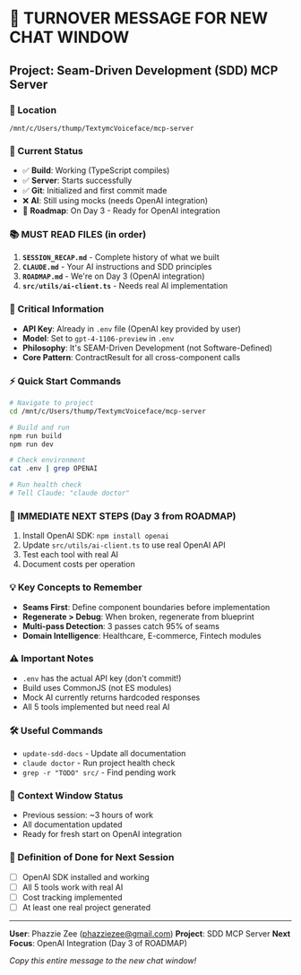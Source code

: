 # 🚀 TURNOVER MESSAGE FOR NEW CHAT WINDOW

## Project: Seam-Driven Development (SDD) MCP Server

### 📍 Location
```
/mnt/c/Users/thump/TextymcVoiceface/mcp-server
```

### 🎯 Current Status
- ✅ **Build**: Working (TypeScript compiles)
- ✅ **Server**: Starts successfully
- ✅ **Git**: Initialized and first commit made
- ❌ **AI**: Still using mocks (needs OpenAI integration)
- 📅 **Roadmap**: On Day 3 - Ready for OpenAI integration

### 📚 MUST READ FILES (in order)
1. **`SESSION_RECAP.md`** - Complete history of what we built
2. **`CLAUDE.md`** - Your AI instructions and SDD principles
3. **`ROADMAP.md`** - We're on Day 3 (OpenAI integration)
4. **`src/utils/ai-client.ts`** - Needs real AI implementation

### 🔑 Critical Information
- **API Key**: Already in `.env` file (OpenAI key provided by user)
- **Model**: Set to `gpt-4-1106-preview` in `.env`
- **Philosophy**: It's SEAM-Driven Development (not Software-Defined)
- **Core Pattern**: ContractResult<T> for all cross-component calls

### ⚡ Quick Start Commands
```bash
# Navigate to project
cd /mnt/c/Users/thump/TextymcVoiceface/mcp-server

# Build and run
npm run build
npm run dev

# Check environment
cat .env | grep OPENAI

# Run health check
# Tell Claude: "claude doctor"
```

### 🎯 IMMEDIATE NEXT STEPS (Day 3 from ROADMAP)
1. Install OpenAI SDK: `npm install openai`
2. Update `src/utils/ai-client.ts` to use real OpenAI API
3. Test each tool with real AI
4. Document costs per operation

### 💡 Key Concepts to Remember
- **Seams First**: Define component boundaries before implementation
- **Regenerate > Debug**: When broken, regenerate from blueprint
- **Multi-pass Detection**: 3 passes catch 95% of seams
- **Domain Intelligence**: Healthcare, E-commerce, Fintech modules

### ⚠️ Important Notes
- `.env` has the actual API key (don't commit!)
- Build uses CommonJS (not ES modules)
- Mock AI currently returns hardcoded responses
- All 5 tools implemented but need real AI

### 🛠️ Useful Commands
- `update-sdd-docs` - Update all documentation
- `claude doctor` - Run project health check
- `grep -r "TODO" src/` - Find pending work

### 📝 Context Window Status
- Previous session: ~3 hours of work
- All documentation updated
- Ready for fresh start on OpenAI integration

### 🚦 Definition of Done for Next Session
- [ ] OpenAI SDK installed and working
- [ ] All 5 tools work with real AI
- [ ] Cost tracking implemented
- [ ] At least one real project generated

---

**User**: Phazzie Zee (phazziezee@gmail.com)
**Project**: SDD MCP Server
**Next Focus**: OpenAI Integration (Day 3 of ROADMAP)

*Copy this entire message to the new chat window!*